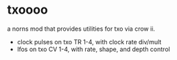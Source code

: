 # txoooo

a norns mod that provides utilities for txo via crow ii.

- clock pulses on txo TR 1-4, with clock rate div/mult
- lfos on txo CV 1-4, with rate, shape, and depth control
